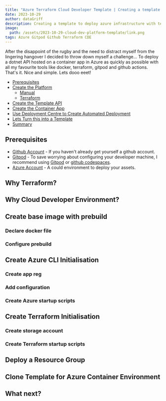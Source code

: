 ```yaml
---
title: "Azure Terraform Cloud Developer Template | Creating a template to deploy azure infrastructure with terraform on a cloud developer environment"
date: 2023-10-29
author: dataGriff
description: Creating a template to deploy azure infrastructure with terraform on a cloud developer environment
image:
  path: /assets/2023-10-29-cloud-dev-platform-template/link.png
tags: Azure Gitpod Github Terraform CDE
---
```


After the disappoint of the rugby and the need to distract myself from the lingering hangover I decided to throw down myself a challenge... To deploy a dotnet API hosted on a container app in Azure as quickly as possible with all my favourite tools like docker, terraform, gitpod and github actions. That's it. Nice and simple. Lets dooo eeet!

- [Prerequisites](#prerequisites)
- [Create the Platform](#create-the-platform)
  - [Manual](#manual)
  - [Terraform](#terraform)
- [Create the Template API](#create-the-template-api)
- [Create the Container App](#create-the-container-app)
- [Use Deployment Centre to Create Automated Deployment](#use-deployment-centre-to-create-automated-deployment)
- [Lets Turn this into a Template](#lets-turn-this-into-a-template)
- [Summary](#summary)

## Prerequisites

- [Github Account](https://www.github.com) - If you haven't already get yourself a github account.
- [Gitpod](https://www.gitpod.io) - To save worrying about configuring your developer machine, I recommend using [Gitpod](https://www.gitpod.io) or [github codespaces](https://github.com/features/codespaces).
- [Azure Account](https://www.portal.azure.com) - A could environment to deploy your assets.

## Why Terraform?

## Why Cloud Developer Environment?

## Create base image with prebuild

### Declare docker file

### Configure prebuild

## Create Azure CLI Initialisation

### Create app reg

### Add configuration

### Create Azure startup scripts

## Create Terraform Initialisation

### Create storage account

### Create Terraform startup scripts

## Deploy a Resource Group

## Clone Template for Azure Container Environment

## What next?
